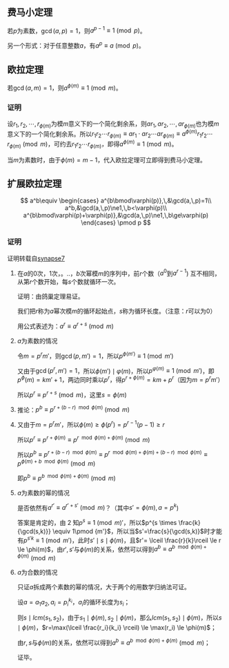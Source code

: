 ## 费马小定理

若$p$为素数，$\gcd(a, p) = 1$，则$a^{p - 1} \equiv 1 \pmod{p}$。

另一个形式：对于任意整数$a$，有$a^p \equiv a \pmod{p}$。

## 欧拉定理

若$\gcd(a, m) = 1$，则$a^{\phi(m)} \equiv 1 \pmod{m}$。

### 证明

设$r_1, r_2, \cdots, r_{\phi(m)}$为模$m$意义下的一个简化剩余系，则$ar_1, ar_2, \cdots, ar_{\phi(m)}$也为模$m$意义下的一个简化剩余系。所以$r_1r_2 \cdots r_{\phi(m)} \equiv ar_1 \cdot ar_2 \cdots ar_{\phi(m)} \equiv a^{\phi(m)}r_1r_2 \cdots r_{\phi(m)} \pmod{m}$，可约去$r_1r_2 \cdots r_{\phi(m)}$，即得$a^{\phi(m)} \equiv 1 \pmod{m}$。

当$m$为素数时，由于$\phi(m) = m - 1$，代入欧拉定理可立即得到费马小定理。

## 扩展欧拉定理

$$
a^b\equiv
\begin{cases}
a^{b\bmod\varphi(p)},\,&\gcd(a,\,p)=1\\
a^b,&\gcd(a,\,p)\ne1,\,b<\varphi(p)\\
a^{b\bmod\varphi(p)+\varphi(p)},&\gcd(a,\,p)\ne1,\,b\ge\varphi(p)
\end{cases}
\pmod p
$$

### 证明

证明转载自[synapse7](http://blog.csdn.net/synapse7/article/details/19610361)

1.  在$a$的$0$次，$1$次，。..，$b$次幂模$m$的序列中，前$r$个数（$a^0$到$a^{r-1}$) 互不相同，从第$r$个数开始，每$s$个数就循环一次。

    证明：由鸽巢定理易证。

    我们把$r$称为$a$幂次模$m$的循环起始点，$s$称为循环长度。（注意：$r$可以为$0$）

    用公式表述为：$a^r\equiv a^{r+s}\pmod{m}$

2.  $a$为素数的情况

    令$m=p^rm'$，则$\gcd(p,m')=1$，所以$p^{\phi(m')}\equiv 1\pmod{m'}$

    又由于$\gcd(p^r,m')=1$，所以$\phi(m') \mid \varphi(m)$，所以$p^{\varphi(m)}\equiv 1 \pmod {m'}$，即$p^\phi(m)=km'+1$，两边同时乘以$p^r$，得$p^{r+\phi(m)}=km+p^r$（因为$m=p^rm'$）

    所以$p^r\equiv p^{r+s}\pmod m$，这里$s=\phi(m)$

3.  推论：$p^b\equiv p^{r+(b-r) \mod \phi(m)}\pmod m$

4.  又由于$m=p^rm'$，所以$\phi(m) \ge  \phi(p^r)=p^{r-1}(p-1) \ge r$

    所以$p^r\equiv p^{r+\phi(m)}\equiv p^{r \mod \phi(m)+\phi(m)}\pmod m$

    所以$p^b\equiv p^{r+(b-r) \mod \phi(m)}\equiv p^{r \mod \phi(m)+\phi(m)+(b-r) \mod \phi(m)}\equiv p^{\phi(m)+b \mod \phi(m)}\pmod m$

    即$p^b\equiv p^{b \mod \phi(m)+\phi(m)}\pmod m$

5.  $a$为素数的幂的情况

    是否依然有$a^{r'}\equiv a^{r'+s'}\pmod m$？（其中$s'=\phi(m),a=p^k$)

    答案是肯定的，由 2 知$p^s\equiv 1 \pmod m'$，所以$p^{s \times \frac{k}{\gcd(s,k)}} \equiv 1\pmod {m'}$，所以当$s'=\frac{s}{\gcd(s,k)}$时才能有$p^{s'k}\equiv 1\pmod {m'}$，此时$s' \mid s \mid \phi(m)$，且$r'= \lceil \frac{r}{k}\rceil \le r \le \phi(m)$，由$r',s'$与$\phi(m)$的关系，依然可以得到$a^b\equiv a^{b \mod \phi(m)+\phi(m)}\pmod m$

6.  $a$为合数的情况

    只证$a$拆成两个素数的幂的情况，大于两个的用数学归纳法可证。

    设$a=a_1a_2,a_i=p_i^{k_i}$，$a_i$的循环长度为$s_i$；

    则$s \mid lcm(s_1,s_2)$，由于$s_1 \mid \phi(m),s_2 \mid \phi(m)$，那么$lcm(s_1,s_2) \mid \phi(m)$，所以$s \mid \phi(m)$，$r=\max(\lceil \frac{r_i}{k_i} \rceil) \le \max(r_i) \le \phi(m)$；

    由$r,s$与$\phi(m)$的关系，依然可以得到$a^b\equiv a^{b \mod \phi(m)+\phi(m)}\pmod m$；

    证毕。

